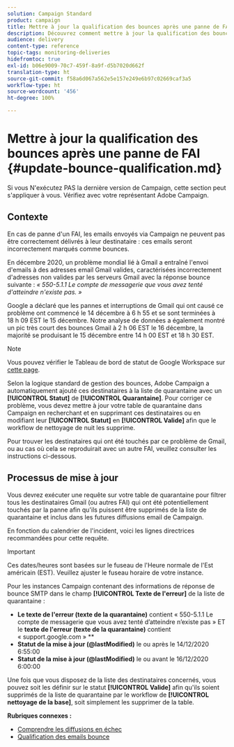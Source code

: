 ```yaml
---
solution: Campaign Standard
product: campaign
title: Mettre à jour la qualification des bounces après une panne de FAI
description: Découvrez comment mettre à jour la qualification des bounces après une panne de FAI.
audience: delivery
content-type: reference
topic-tags: monitoring-deliveries
hidefromtoc: true
exl-id: b06e9009-70c7-459f-8a9f-d5b7020d662f
translation-type: ht
source-git-commit: f58a6d067a562e5e157e249e6b97c02669caf3a5
workflow-type: ht
source-wordcount: '456'
ht-degree: 100%

---
```


# Mettre à jour la qualification des bounces après une panne de FAI {#update-bounce-qualification.md}

Si vous N&#39;exécutez PAS la dernière version de Campaign, cette section peut s&#39;appliquer à vous. Vérifiez avec votre représentant Adobe Campaign.

## Contexte

En cas de panne d&#39;un FAI, les emails envoyés via Campaign ne peuvent pas être correctement délivrés à leur destinataire : ces emails seront incorrectement marqués comme bounces.

En décembre 2020, un problème mondial lié à Gmail a entraîné l&#39;envoi d&#39;emails à des adresses email Gmail valides, caractérisées incorrectement d&#39;adresses non valides par les serveurs Gmail avec la réponse bounce suivante : *« 550-5.1.1 Le compte de messagerie que vous avez tenté d&#39;atteindre n&#39;existe pas. »*

Google a déclaré que les pannes et interruptions de Gmail qui ont causé ce problème ont commencé le 14 décembre à 6 h 55 et se sont terminées à 18 h 09 EST le 15 décembre. Notre analyse de données a également montré un pic très court des bounces Gmail à 2 h 06 EST le 16 décembre, la majorité se produisant le 15 décembre entre 14 h 00 EST et 18 h 30 EST.

>[!NOTE]
>
>Vous pouvez vérifier le Tableau de bord de statut de Google Workspace sur [cette page](https://www.google.com/appsstatus#hl=fr&amp;v=status).


Selon la logique standard de gestion des bounces, Adobe Campaign a automatiquement ajouté ces destinataires à la liste de quarantaine avec un **[!UICONTROL Statut]** de **[!UICONTROL Quarantaine]**. Pour corriger ce problème, vous devez mettre à jour votre table de quarantaine dans Campaign en recherchant et en supprimant ces destinataires ou en modifiant leur **[!UICONTROL Statut]** en **[!UICONTROL Valide]** afin que le workflow de nettoyage de nuit les supprime.

Pour trouver les destinataires qui ont été touchés par ce problème de Gmail, ou au cas où cela se reproduirait avec un autre FAI, veuillez consulter les instructions ci-dessous.

## Processus de mise à jour

Vous devrez exécuter une requête sur votre table de quarantaine pour filtrer tous les destinataires Gmail (ou autres FAI) qui ont été potentiellement touchés par la panne afin qu&#39;ils puissent être supprimés de la liste de quarantaine et inclus dans les futures diffusions email de Campaign.

En fonction du calendrier de l&#39;incident, voici les lignes directrices recommandées pour cette requête.

>[!IMPORTANT]
>
>Ces dates/heures sont basées sur le fuseau de l&#39;Heure normale de l&#39;Est américain (EST). Veuillez ajuster le fuseau horaire de votre instance.

Pour les instances Campaign contenant des informations de réponse de bounce SMTP dans le champ **[!UICONTROL Texte de l&#39;erreur]** de la liste de quarantaine :

* **Le texte de l&#39;erreur (texte de la quarantaine)** contient « 550-5.1.1 Le compte de messagerie que vous avez tenté d’atteindre n’existe pas » ET le **texte de l&#39;erreur (texte de la quarantaine)** contient « support.google.com » **
* **Statut de la mise à jour (@lastModified)** le ou après le 14/12/2020 6:55:00
* **Statut de la mise à jour (@lastModified)** le ou avant le 16/12/2020 6:00:00

Une fois que vous disposez de la liste des destinataires concernés, vous pouvez soit les définir sur le statut **[!UICONTROL Valide]** afin qu&#39;ils soient supprimés de la liste de quarantaine par le workflow de **[!UICONTROL nettoyage de la base]**, soit simplement les supprimer de la table.

**Rubriques connexes :**
* [Comprendre les diffusions en échec](../../sending/using/understanding-delivery-failures.md)
* [Qualification des emails bounce](../../sending/using/understanding-delivery-failures.md#bounce-mail-qualification)
